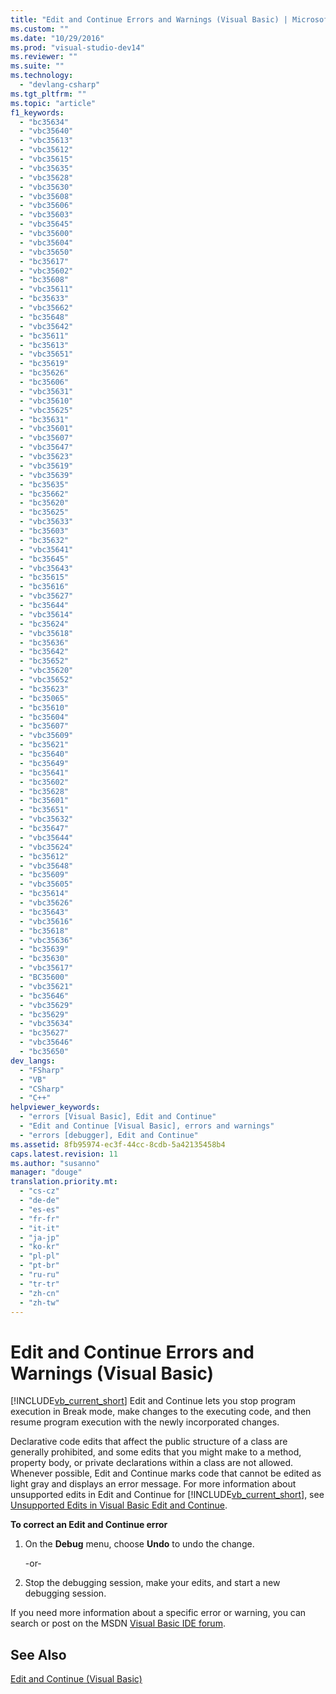 ```yaml
---
title: "Edit and Continue Errors and Warnings (Visual Basic) | Microsoft Docs"
ms.custom: ""
ms.date: "10/29/2016"
ms.prod: "visual-studio-dev14"
ms.reviewer: ""
ms.suite: ""
ms.technology: 
  - "devlang-csharp"
ms.tgt_pltfrm: ""
ms.topic: "article"
f1_keywords: 
  - "bc35634"
  - "vbc35640"
  - "vbc35613"
  - "vbc35612"
  - "vbc35615"
  - "vbc35635"
  - "vbc35628"
  - "vbc35630"
  - "vbc35608"
  - "vbc35606"
  - "vbc35603"
  - "vbc35645"
  - "vbc35600"
  - "vbc35604"
  - "vbc35650"
  - "bc35617"
  - "vbc35602"
  - "bc35608"
  - "vbc35611"
  - "bc35633"
  - "vbc35662"
  - "bc35648"
  - "vbc35642"
  - "bc35611"
  - "bc35613"
  - "vbc35651"
  - "bc35619"
  - "bc35626"
  - "bc35606"
  - "vbc35631"
  - "vbc35610"
  - "vbc35625"
  - "bc35631"
  - "vbc35601"
  - "vbc35607"
  - "vbc35647"
  - "vbc35623"
  - "vbc35619"
  - "vbc35639"
  - "bc35635"
  - "bc35662"
  - "bc35620"
  - "bc35625"
  - "vbc35633"
  - "bc35603"
  - "bc35632"
  - "vbc35641"
  - "bc35645"
  - "vbc35643"
  - "bc35615"
  - "bc35616"
  - "vbc35627"
  - "bc35644"
  - "vbc35614"
  - "bc35624"
  - "vbc35618"
  - "bc35636"
  - "bc35642"
  - "bc35652"
  - "vbc35620"
  - "vbc35652"
  - "bc35623"
  - "bc35065"
  - "bc35610"
  - "bc35604"
  - "bc35607"
  - "vbc35609"
  - "bc35621"
  - "bc35640"
  - "bc35649"
  - "bc35641"
  - "bc35602"
  - "bc35628"
  - "bc35601"
  - "bc35651"
  - "vbc35632"
  - "bc35647"
  - "vbc35644"
  - "vbc35624"
  - "bc35612"
  - "vbc35648"
  - "bc35609"
  - "vbc35605"
  - "bc35614"
  - "vbc35626"
  - "bc35643"
  - "vbc35616"
  - "bc35618"
  - "vbc35636"
  - "bc35639"
  - "bc35630"
  - "vbc35617"
  - "BC35600"
  - "vbc35621"
  - "bc35646"
  - "vbc35629"
  - "bc35629"
  - "vbc35634"
  - "bc35627"
  - "vbc35646"
  - "bc35650"
dev_langs: 
  - "FSharp"
  - "VB"
  - "CSharp"
  - "C++"
helpviewer_keywords: 
  - "errors [Visual Basic], Edit and Continue"
  - "Edit and Continue [Visual Basic], errors and warnings"
  - "errors [debugger], Edit and Continue"
ms.assetid: 8fb95974-ec3f-44cc-8cdb-5a42135458b4
caps.latest.revision: 11
ms.author: "susanno"
manager: "douge"
translation.priority.mt: 
  - "cs-cz"
  - "de-de"
  - "es-es"
  - "fr-fr"
  - "it-it"
  - "ja-jp"
  - "ko-kr"
  - "pl-pl"
  - "pt-br"
  - "ru-ru"
  - "tr-tr"
  - "zh-cn"
  - "zh-tw"
---
```

# Edit and Continue Errors and Warnings (Visual Basic)
[!INCLUDE[vb_current_short](../debugger/includes/vb_current_short_md.md)] Edit and Continue lets you stop program execution in Break mode, make changes to the executing code, and then resume program execution with the newly incorporated changes.  
  
 Declarative code edits that affect the public structure of a class are generally prohibited, and some edits that you might make to a method, property body, or private declarations within a class are not allowed. Whenever possible, Edit and Continue marks code that cannot be edited as light gray and displays an error message. For more information about unsupported edits in Edit and Continue for [!INCLUDE[vb_current_short](../debugger/includes/vb_current_short_md.md)], see [Unsupported Edits in Visual Basic Edit and Continue](../debugger/unsupported-edits-in-visual-basic-edit-and-continue.md).  
  
 **To correct an Edit and Continue error**  
  
1.  On the **Debug** menu, choose **Undo** to undo the change.  
  
     -or-  
  
2.  Stop the debugging session, make your edits, and start a new debugging session.  
  
 If you need more information about a specific error or warning, you can search or post on the MSDN [Visual Basic IDE forum](http://go.microsoft.com/fwlink/?LinkId=214679).  
  
## See Also  
 [Edit and Continue (Visual Basic)](../debugger/edit-and-continue-visual-basic.md)